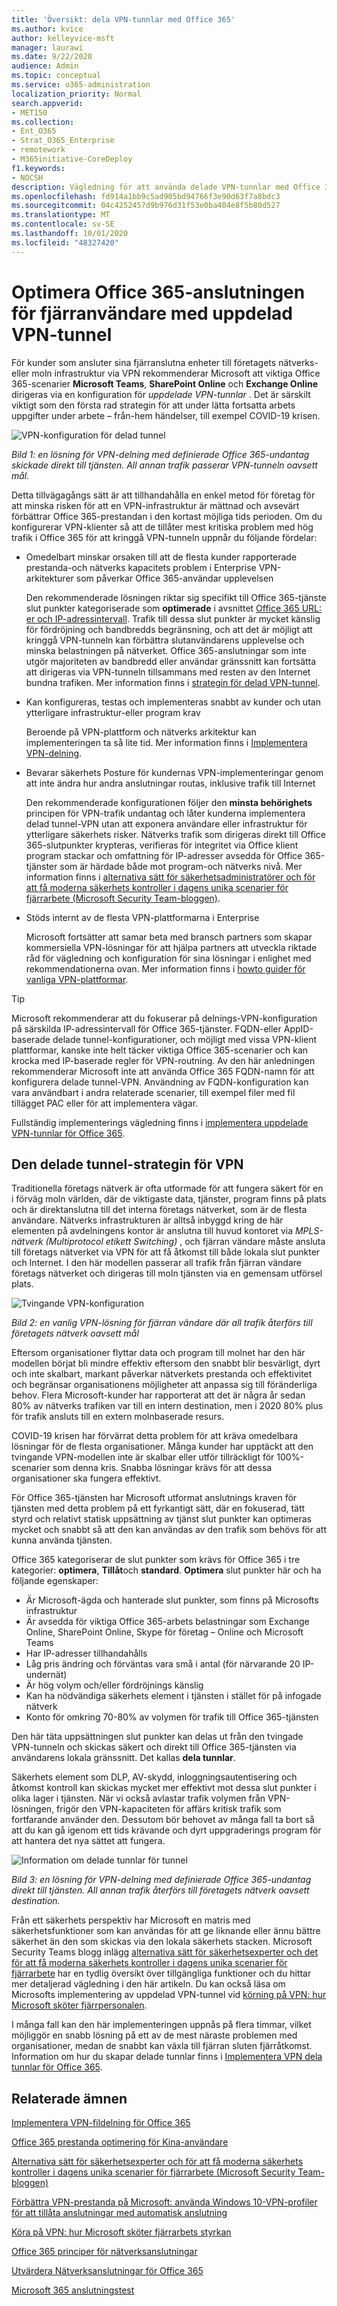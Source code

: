 ```yaml
---
title: 'Översikt: dela VPN-tunnlar med Office 365'
ms.author: kvice
author: kelleyvice-msft
manager: laurawi
ms.date: 9/22/2020
audience: Admin
ms.topic: conceptual
ms.service: o365-administration
localization_priority: Normal
search.appverid:
- MET150
ms.collection:
- Ent_O365
- Strat_O365_Enterprise
- remotework
- M365initiative-CoreDeploy
f1.keywords:
- NOCSH
description: Vägledning för att använda delade VPN-tunnlar med Office 365 för att optimera Office 365-anslutningen för fjärran vändare.
ms.openlocfilehash: fd914a1bb9c5ad905bd94766f3e90d63f7a8bdc3
ms.sourcegitcommit: 04c4252457d9b976d31f53e0ba404e8f5b80d527
ms.translationtype: MT
ms.contentlocale: sv-SE
ms.lasthandoff: 10/01/2020
ms.locfileid: "48327420"
---
```

# <a name="optimize-office-365-connectivity-for-remote-users-using-vpn-split-tunneling"></a>Optimera Office 365-anslutningen för fjärranvändare med uppdelad VPN-tunnel
<!---
>[!NOTE]
>This topic is part of a set of topics that address Office 365 optimization for remote users.
>- For VPN split tunnel implementation guidance, see [Implementing VPN split tunneling for Office 365](microsoft-365-vpn-implement-split-tunnel.md).
>- For information about optimizing Office 365 worldwide tenant performance for users in China, see [Office 365 performance optimization for China users](microsoft-365-networking-china.md).
-->

För kunder som ansluter sina fjärranslutna enheter till företagets nätverks-eller moln infrastruktur via VPN rekommenderar Microsoft att viktiga Office 365-scenarier **Microsoft Teams**, **SharePoint Online** och **Exchange Online** dirigeras via en konfiguration för _uppdelade VPN-tunnlar_ . Det är särskilt viktigt som den första rad strategin för att under lätta fortsatta arbets uppgifter under arbete – från-hem händelser, till exempel COVID-19 krisen.

![VPN-konfiguration för delad tunnel](../media/vpn-split-tunneling/vpn-model-2.png)

_Bild 1: en lösning för VPN-delning med definierade Office 365-undantag skickade direkt till tjänsten. All annan trafik passerar VPN-tunneln oavsett mål._

Detta tillvägagångs sätt är att tillhandahålla en enkel metod för företag för att minska risken för att en VPN-infrastruktur är mättnad och avsevärt förbättrar Office 365-prestandan i den kortast möjliga tids perioden. Om du konfigurerar VPN-klienter så att de tillåter mest kritiska problem med hög trafik i Office 365 för att kringgå VPN-tunneln uppnår du följande fördelar:

- Omedelbart minskar orsaken till att de flesta kunder rapporterade prestanda-och nätverks kapacitets problem i Enterprise VPN-arkitekturer som påverkar Office 365-användar upplevelsen
  
  Den rekommenderade lösningen riktar sig specifikt till Office 365-tjänste slut punkter kategoriserade som **optimerade** i avsnittet [Office 365 URL: er och IP-adressintervall](https://aka.ms/o365ips). Trafik till dessa slut punkter är mycket känslig för fördröjning och bandbredds begränsning, och att det är möjligt att kringgå VPN-tunneln kan förbättra slutanvändarens upplevelse och minska belastningen på nätverket. Office 365-anslutningar som inte utgör majoriteten av bandbredd eller användar gränssnitt kan fortsätta att dirigeras via VPN-tunneln tillsammans med resten av den Internet bundna trafiken. Mer information finns i [strategin för delad VPN-tunnel](#the-vpn-split-tunnel-strategy).

- Kan konfigureras, testas och implementeras snabbt av kunder och utan ytterligare infrastruktur-eller program krav

  Beroende på VPN-plattform och nätverks arkitektur kan implementeringen ta så lite tid. Mer information finns i [Implementera VPN-delning](microsoft-365-vpn-implement-split-tunnel.md#implement-vpn-split-tunneling).

- Bevarar säkerhets Posture för kundernas VPN-implementeringar genom att inte ändra hur andra anslutningar routas, inklusive trafik till Internet

  Den rekommenderade konfigurationen följer den **minsta behörighets** principen för VPN-trafik undantag och låter kunderna implementera delad tunnel-VPN utan att exponera användare eller infrastruktur för ytterligare säkerhets risker. Nätverks trafik som dirigeras direkt till Office 365-slutpunkter krypteras, verifieras för integritet via Office klient program stackar och omfattning för IP-adresser avsedda för Office 365-tjänster som är härdade både mot program-och nätverks nivå. Mer information finns i [alternativa sätt för säkerhetsadministratörer och för att få moderna säkerhets kontroller i dagens unika scenarier för fjärrarbete (Microsoft Security Team-bloggen)](https://www.microsoft.com/security/blog/2020/03/26/alternative-security-professionals-it-achieve-modern-security-controls-todays-unique-remote-work-scenarios/).

- Stöds internt av de flesta VPN-plattformarna i Enterprise

  Microsoft fortsätter att samar beta med bransch partners som skapar kommersiella VPN-lösningar för att hjälpa partners att utveckla riktade råd för vägledning och konfiguration för sina lösningar i enlighet med rekommendationerna ovan. Mer information finns i [howto guider för vanliga VPN-plattformar](microsoft-365-vpn-implement-split-tunnel.md#howto-guides-for-common-vpn-platforms).

>[!TIP]
>Microsoft rekommenderar att du fokuserar på delnings-VPN-konfiguration på särskilda IP-adressintervall för Office 365-tjänster. FQDN-eller AppID-baserade delade tunnel-konfigurationer, och möjligt med vissa VPN-klient plattformar, kanske inte helt täcker viktiga Office 365-scenarier och kan krocka med IP-baserade regler för VPN-routning. Av den här anledningen rekommenderar Microsoft inte att använda Office 365 FQDN-namn för att konfigurera delade tunnel-VPN. Användning av FQDN-konfiguration kan vara användbart i andra relaterade scenarier, till exempel filer med fil tillägget PAC eller för att implementera vägar.

Fullständig implementerings vägledning finns i [implementera uppdelade VPN-tunnlar för Office 365](microsoft-365-vpn-implement-split-tunnel.md).

## <a name="the-vpn-split-tunnel-strategy"></a>Den delade tunnel-strategin för VPN

Traditionella företags nätverk är ofta utformade för att fungera säkert för en i förväg moln världen, där de viktigaste data, tjänster, program finns på plats och är direktanslutna till det interna företags nätverket, som är de flesta användare. Nätverks infrastrukturen är alltså inbyggd kring de här elementen på avdelningens kontor är anslutna till huvud kontoret via _MPLS-nätverk (Multiprotocol etikett Switching)_ , och fjärran vändare måste ansluta till företags nätverket via VPN för att få åtkomst till både lokala slut punkter och Internet. I den här modellen passerar all trafik från fjärran vändare företags nätverket och dirigeras till moln tjänsten via en gemensam utförsel plats.

![Tvingande VPN-konfiguration](../media/vpn-split-tunneling/vpn-model-1.png)

_Bild 2: en vanlig VPN-lösning för fjärran vändare där all trafik återförs till företagets nätverk oavsett mål_

Eftersom organisationer flyttar data och program till molnet har den här modellen börjat bli mindre effektiv eftersom den snabbt blir besvärligt, dyrt och inte skalbart, markant påverkar nätverkets prestanda och effektivitet och begränsar organisationens möjligheter att anpassa sig till föränderliga behov. Flera Microsoft-kunder har rapporterat att det är några år sedan 80% av nätverks trafiken var till en intern destination, men i 2020 80% plus för trafik ansluts till en extern molnbaserade resurs.

COVID-19 krisen har förvärrat detta problem för att kräva omedelbara lösningar för de flesta organisationer. Många kunder har upptäckt att den tvingande VPN-modellen inte är skalbar eller utför tillräckligt för 100%-scenarier som denna kris. Snabba lösningar krävs för att dessa organisationer ska fungera effektivt.

För Office 365-tjänsten har Microsoft utformat anslutnings kraven för tjänsten med detta problem på ett fyrkantigt sätt, där en fokuserad, tätt styrd och relativt statisk uppsättning av tjänst slut punkter kan optimeras mycket och snabbt så att den kan användas av den trafik som behövs för att kunna använda tjänsten.

Office 365 kategoriserar de slut punkter som krävs för Office 365 i tre kategorier: **optimera**, **Tillåt**och **standard**. **Optimera** slut punkter här och ha följande egenskaper:

- Är Microsoft-ägda och hanterade slut punkter, som finns på Microsofts infrastruktur
- Är avsedda för viktiga Office 365-arbets belastningar som Exchange Online, SharePoint Online, Skype för företag – Online och Microsoft Teams
- Har IP-adresser tillhandahålls
- Låg pris ändring och förväntas vara små i antal (för närvarande 20 IP-undernät)
- Är hög volym och/eller fördröjnings känslig
- Kan ha nödvändiga säkerhets element i tjänsten i stället för på infogade nätverk
- Konto för omkring 70-80% av volymen för trafik till Office 365-tjänsten

Den här täta uppsättningen slut punkter kan delas ut från den tvingade VPN-tunneln och skickas säkert och direkt till Office 365-tjänsten via användarens lokala gränssnitt. Det kallas **dela tunnlar**.

Säkerhets element som DLP, AV-skydd, inloggningsautentisering och åtkomst kontroll kan skickas mycket mer effektivt mot dessa slut punkter i olika lager i tjänsten. När vi också avlastar trafik volymen från VPN-lösningen, frigör den VPN-kapaciteten för affärs kritisk trafik som fortfarande använder den. Dessutom bör behovet av många fall ta bort så att du kan gå igenom ett tids krävande och dyrt uppgraderings program för att hantera det nya sättet att fungera.

![Information om delade tunnlar för tunnel](../media/vpn-split-tunneling/vpn-split-tunnel-example.png)

_Bild 3: en lösning för VPN-delning med definierade Office 365-undantag direkt till tjänsten. All annan trafik återförs till företagets nätverk oavsett destination._

Från ett säkerhets perspektiv har Microsoft en matris med säkerhetsfunktioner som kan användas för att ge liknande eller ännu bättre säkerhet än den som skickas via den lokala säkerhets stacken. Microsoft Security Teams blogg inlägg [alternativa sätt för säkerhetsexperter och det för att få moderna säkerhets kontroller i dagens unika scenarier för fjärrarbete](https://www.microsoft.com/security/blog/2020/03/26/alternative-security-professionals-it-achieve-modern-security-controls-todays-unique-remote-work-scenarios/) har en tydlig översikt över tillgängliga funktioner och du hittar mer detaljerad vägledning i den här artikeln. Du kan också läsa om Microsofts implementering av uppdelad VPN-tunnel vid [körning på VPN: hur Microsoft sköter fjärrpersonalen](https://www.microsoft.com/itshowcase/blog/running-on-vpn-how-microsoft-is-keeping-its-remote-workforce-connected/?elevate-lv).

I många fall kan den här implementeringen uppnås på flera timmar, vilket möjliggör en snabb lösning på ett av de mest näraste problemen med organisationer, medan de snabbt kan växla till fjärran sluten fjärråtkomst. Information om hur du skapar delade tunnlar finns i [Implementera VPN dela tunnlar för Office 365](microsoft-365-vpn-implement-split-tunnel.md).

## <a name="related-topics"></a>Relaterade ämnen

[Implementera VPN-fildelning för Office 365](microsoft-365-vpn-implement-split-tunnel.md)

[Office 365 prestanda optimering för Kina-användare](microsoft-365-networking-china.md)

[Alternativa sätt för säkerhetsexperter och för att få moderna säkerhets kontroller i dagens unika scenarier för fjärrarbete (Microsoft Security Team-bloggen)](https://www.microsoft.com/security/blog/2020/03/26/alternative-security-professionals-it-achieve-modern-security-controls-todays-unique-remote-work-scenarios/)

[Förbättra VPN-prestanda på Microsoft: använda Windows 10-VPN-profiler för att tillåta anslutningar med automatisk anslutning](https://www.microsoft.com/itshowcase/enhancing-remote-access-in-windows-10-with-an-automatic-vpn-profile)

[Köra på VPN: hur Microsoft sköter fjärrarbets styrkan](https://www.microsoft.com/itshowcase/blog/running-on-vpn-how-microsoft-is-keeping-its-remote-workforce-connected/?elevate-lv)

[Office 365 principer för nätverksanslutningar](microsoft-365-network-connectivity-principles.md)

[Utvärdera Nätverksanslutningar för Office 365](assessing-network-connectivity.md)

[Microsoft 365 anslutningstest](https://aka.ms/netonboard)
